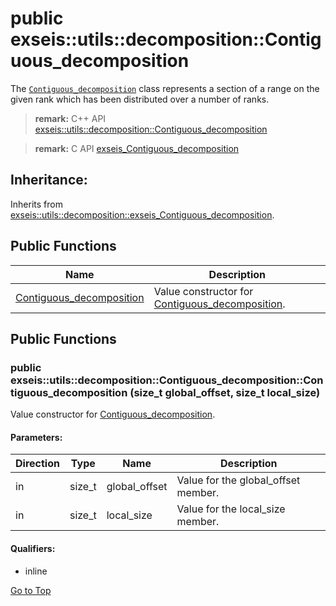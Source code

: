 # <a name='exseis-utils-decomposition-Contiguous_decomposition' /> public exseis::utils::decomposition::Contiguous_decomposition

The [`Contiguous_decomposition`][exseis-utils-decomposition-Contiguous_decomposition] class represents a section of a range on the given rank which has been distributed over a number of ranks. 



> **remark:** C++ API [exseis::utils::decomposition::Contiguous_decomposition][exseis-utils-decomposition-Contiguous_decomposition] 





> **remark:** C API [exseis_Contiguous_decomposition][exseis-utils-decomposition-exseis_Contiguous_decomposition] 




## Inheritance:
Inherits from [exseis::utils::decomposition::exseis_Contiguous_decomposition][exseis-utils-decomposition-exseis_Contiguous_decomposition].

## Public Functions
| Name | Description | 
| ---- | ---- |
| [Contiguous_decomposition](#exseis-utils-decomposition-Contiguous_decomposition-Contiguous_decomposition) | Value constructor for [Contiguous_decomposition][exseis-utils-decomposition-Contiguous_decomposition].  |



## Public Functions
### <a name='exseis-utils-decomposition-Contiguous_decomposition-Contiguous_decomposition' /> public  exseis::utils::decomposition::Contiguous_decomposition::Contiguous_decomposition (size_t global_offset, size_t local_size)

Value constructor for [Contiguous_decomposition][exseis-utils-decomposition-Contiguous_decomposition]. 




#### Parameters: 
| Direction | Type | Name | Description | 
| ---- | ---- | ---- | ---- |
| in | size_t | global_offset | Value for the global_offset member.  |
| in | size_t | local_size | Value for the local_size member.  |












#### Qualifiers: 
* inline


[Go to Top](#exseis-utils-decomposition-Contiguous_decomposition)

[exseis-utils-decomposition-Contiguous_decomposition]:./Contiguous_decomposition.md#exseis-utils-decomposition-Contiguous_decomposition
[exseis-utils-decomposition-exseis_Contiguous_decomposition]:./exseis_Contiguous_decomposition.md#exseis-utils-decomposition-exseis_Contiguous_decomposition
